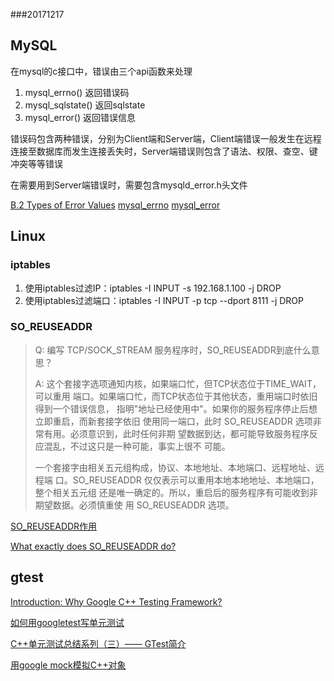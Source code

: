 ###20171217

## MySQL

在mysql的c接口中，错误由三个api函数来处理

1. mysql_errno() 返回错误码
2. mysql_sqlstate() 返回sqlstate
3. mysql_error() 返回错误信息

错误码包含两种错误，分别为Client端和Server端，Client端错误一般发生在远程连接至数据库而发生连接丢失时，Server端错误则包含了语法、权限、查空、键冲突等等错误

在需要用到Server端错误时，需要包含mysqld_error.h头文件

[B.2 Types of Error Values](https://dev.mysql.com/doc/refman/5.7/en/error-types.html)
[mysql_errno](https://code-reference.com/c/mysql/mysql.h/mysql_errno)
[mysql_error](https://code-reference.com/c/mysql/mysql.h/mysql_error)

## Linux

### iptables

1. 使用iptables过滤IP：iptables -I INPUT -s 192.168.1.100 -j DROP
2. 使用iptables过滤端口：iptables -I INPUT -p tcp --dport 8111 -j DROP

### SO_REUSEADDR

> Q: 编写 TCP/SOCK_STREAM 服务程序时，SO_REUSEADDR到底什么意思？ 
> 
> A: 这个套接字选项通知内核，如果端口忙，但TCP状态位于TIME_WAIT，可以重用 
> 端口。如果端口忙，而TCP状态位于其他状态，重用端口时依旧得到一个错误信息， 
> 指明"地址已经使用中"。如果你的服务程序停止后想立即重启，而新套接字依旧 
> 使用同一端口，此时 SO_REUSEADDR 选项非常有用。必须意识到，此时任何非期 
> 望数据到达，都可能导致服务程序反应混乱，不过这只是一种可能，事实上很不 
> 可能。 
> 
> 一个套接字由相关五元组构成，协议、本地地址、本地端口、远程地址、远程端 
> 口。SO_REUSEADDR 仅仅表示可以重用本地本地地址、本地端口，整个相关五元组 
> 还是唯一确定的。所以，重启后的服务程序有可能收到非期望数据。必须慎重使 
> 用 SO_REUSEADDR 选项。

[SO_REUSEADDR作用](http://blog.csdn.net/adrianfeng/article/details/6010686)

[What exactly does SO_REUSEADDR do?](http://www.unixguide.net/network/socketfaq/4.5.shtml)

## gtest

[Introduction: Why Google C++ Testing Framework?](https://github.com/google/googletest/blob/master/googletest/docs/Primer.md)

[如何用googletest写单元测试](http://blog.csdn.net/russell_tao/article/details/7333226)

[C++单元测试总结系列（三）—— GTest简介](http://phonzia.github.io/2015/04/UnitTest3)

[用google mock模拟C++对象](http://blog.csdn.net/russell_tao/article/details/7344739)